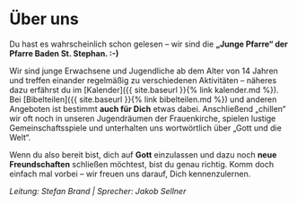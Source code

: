 ---
---
# Über uns

Du hast es wahrscheinlich schon gelesen – wir sind die **„Junge Pfarre“ der Pfarre Baden St. Stephan. :-)**

Wir sind junge Erwachsene und Jugendliche ab dem Alter von 14 Jahren und treffen einander regelmäßig zu verschiedenen Aktivitäten – näheres dazu erfährst du im [Kalender]({{ site.baseurl }}{% link kalender.md %}).
Bei [Bibelteilen]({{ site.baseurl }}{% link bibelteilen.md %}) und anderen Angeboten ist bestimmt **auch für Dich** etwas dabei. Anschließend „chillen“ wir oft noch in unseren Jugendräumen der Frauenkirche, spielen lustige Gemeinschaftsspiele und unterhalten uns wortwörtlich über „Gott und die Welt“.

Wenn du also bereit bist, dich auf **Gott** einzulassen und dazu noch **neue Freundschaften** schließen möchtest, bist du genau richtig.
Komm doch einfach mal vorbei – wir freuen uns darauf, Dich kennenzulernen.

*Leitung: Stefan Brand \| Sprecher: Jakob Sellner*
